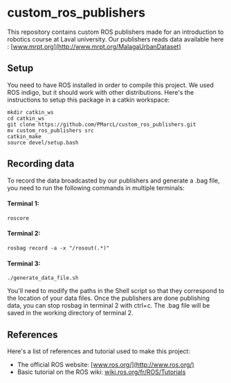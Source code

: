 # custom_ros_publishers

This repository contains custom ROS publishers made for an introduction to robotics course at Laval university. Our publishers reads data available here : [www.mrpt.org](http://www.mrpt.org/MalagaUrbanDataset)

## Setup ##

You need to have ROS installed in order to compile this project. We used ROS indigo, but it should work with other distributions. Here's the instructions to setup this package in a catkin workspace:

    mkdir catkin_ws
    cd catkin_ws
    git clone https://github.com/PMarcL/custom_ros_publishers.git
    mv custom_ros_publishers src
    catkin_make
    source devel/setup.bash

## Recording data ##
To record the data broadcasted by our publishers and generate a .bag file, you need to run the following commands in multiple terminals:
#### Terminal 1:
    
    roscore

#### Terminal 2:

    rosbag record -a -x "/rosout(.*)"
    
#### Terminal 3:

    ./generate_data_file.sh
    
You'll need to modify the paths in the Shell script so that they correspond to the location of your data files. Once the publishers are done publishing data, you can stop rosbag in terminal 2 with ctrl+c. The .bag file will be saved in the working directory of terminal 2.
    
## References ##

Here's a list of references and tutorial used to make this project:

* The official ROS website: [www.ros.org/](http://www.ros.org/)
* Basic tutorial on the ROS wiki: [wiki.ros.org/fr/ROS/Tutorials](http://wiki.ros.org/fr/ROS/Tutorials)
